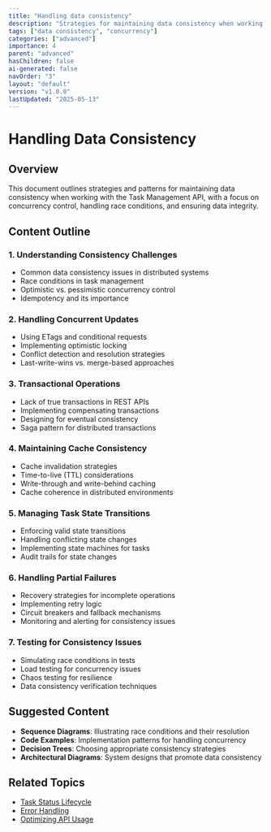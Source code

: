 ```yaml
---
title: "Handling data consistency"
description: "Strategies for maintaining data consistency when working with the API, including handling race conditions and concurrency."
tags: ["data consistency", "concurrency"]
categories: ["advanced"]
importance: 4
parent: "advanced"
hasChildren: false
ai-generated: false
navOrder: "3"
layout: "default"
version: "v1.0.0"
lastUpdated: "2025-05-13"
---
```


# Handling Data Consistency

## Overview

This document outlines strategies and patterns for maintaining data consistency when working with the Task Management API, with a focus on concurrency control, handling race conditions, and ensuring data integrity.

## Content Outline

### 1. Understanding Consistency Challenges
- Common data consistency issues in distributed systems
- Race conditions in task management
- Optimistic vs. pessimistic concurrency control
- Idempotency and its importance

### 2. Handling Concurrent Updates
- Using ETags and conditional requests
- Implementing optimistic locking
- Conflict detection and resolution strategies
- Last-write-wins vs. merge-based approaches

### 3. Transactional Operations
- Lack of true transactions in REST APIs
- Implementing compensating transactions
- Designing for eventual consistency
- Saga pattern for distributed transactions

### 4. Maintaining Cache Consistency
- Cache invalidation strategies
- Time-to-live (TTL) considerations
- Write-through and write-behind caching
- Cache coherence in distributed environments

### 5. Managing Task State Transitions
- Enforcing valid state transitions
- Handling conflicting state changes
- Implementing state machines for tasks
- Audit trails for state changes

### 6. Handling Partial Failures
- Recovery strategies for incomplete operations
- Implementing retry logic
- Circuit breakers and fallback mechanisms
- Monitoring and alerting for consistency issues

### 7. Testing for Consistency Issues
- Simulating race conditions in tests
- Load testing for concurrency issues
- Chaos testing for resilience
- Data consistency verification techniques

## Suggested Content

- **Sequence Diagrams**: Illustrating race conditions and their resolution
- **Code Examples**: Implementation patterns for handling concurrency
- **Decision Trees**: Choosing appropriate consistency strategies
- **Architectural Diagrams**: System designs that promote data consistency

## Related Topics
- [Task Status Lifecycle](/core-concepts/task-status-lifecycle.md)
- [Error Handling](/core-concepts/error-handling.md)
- [Optimizing API Usage](/advanced/optimizing-api-usage.md)


